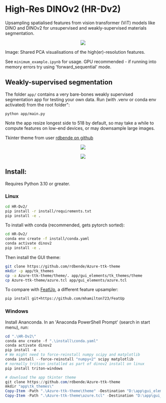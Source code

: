 # High-Res DINOv2 (HR-Dv2)

Upsampling spatialised features from vision transformer (ViT) models like DINO and DINOv2 for unsupervised and weakly-supervised materials segmentation.

<p align="center">
    <img src="repo/gh_header.png">
</p>
Image: Shared PCA visualisations of the high(er)-resolution features.

See `minimum_example.ipynb` for usage.
GPU recommended - if running into memory errors try using 'forward_sequential' mode. 



## Weakly-supervised segmentation

The folder `app/` contains a very bare-bones weakly supervised segmentation app for testing your own data. Run (with .venv or conda env activated) from the root folder":
```
python app/main.py
```
Note the app resize longest side to 518 by default, so may take a while to compute features on low-end devices, or may downsample large images.

Tkinter theme from user [rdbende on github](https://github.com/rdbende/Azure-ttk-theme)

<p align="center">
    <img src="repo/wss_workflow_cell.png">
</p>


<p align="center">
    <img src="repo/wss_supp_examples.png">
</p>


## Install:

Requires Python 3.10 or greater.


### Linux
```bash
cd HR-Dv2/
pip install -r install/requirements.txt
pip install -e .
```

To install with conda (recommended, gets pytorch sorted):
```bash
cd HR-Dv2/
conda env create -f install/conda.yaml
conda activate dinov2
pip install -e .
```

Then install the GUI theme:
```bash
git clone https://github.com/rdbende/Azure-ttk-theme
mkdir -p app/tk_themes
cp -a Azure-ttk-theme/theme/. app/gui_elements/tk_themes/theme
cp Azure-ttk-theme/azure.tcl app/gui_elements/azure.tcl
```

To compare with [FeatUp](https://github.com/mhamilton723/FeatUp), a different feature upsampler:
```bash
pip install git+https://github.com/mhamilton723/FeatUp
```


### Windows
Install Ananconda. In an 'Anaconda PowerShell Prompt' (search in start menu), run:

```powershell
cd ".\HR-Dv2\"
conda env create -f ".\install\conda.yaml"
conda activate dinov2
pip install -e .
# We might need to force-reinstall numpy scipy and matplotlib
conda install --force-reinstall "numpy<2" scipy matplotlib
# normally trition installed as part of dinov2 install on linux
pip install triton-windows

# download the app tkinter theme
git clone https://github.com/rdbende/Azure-ttk-theme
mkdir "app\tk_themes\"
Copy-Item -Path ".\Azure-ttk-theme\theme" -Destination "D:\app\gui_elements\tk_themes\theme" -Recurse
Copy-Item -Path ".\Azure-ttk-theme\azure.tcl" -Destination "D:\app\gui_elements\tk_themes\azure.tcl"
```